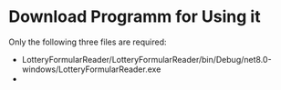 # Download Programm for Using it
Only the following three files are required:
 - LotteryFormularReader/LotteryFormularReader/bin/Debug/net8.0-windows/LotteryFormularReader.exe
 - 
